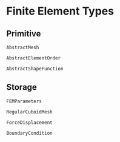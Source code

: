 # Finite Element Types

## Primitive

```@docs
AbstractMesh
```

```@docs
AbstractElementOrder
```

```@docs
AbstractShapeFunction
```

## Storage

```@docs
FEMParameters
```

```@docs
RegularCuboidMesh
```

```@docs
ForceDisplacement
```

```@docs
BoundaryCondition
```
